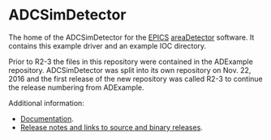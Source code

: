 ADCSimDetector
=============
The home of the ADCSimDetector for the
[EPICS](http://www.aps.anl.gov/epics/) 
[areaDetector](https://github.com/areaDetector/areaDetector/blob/master/README.md) 
software.  It contains this example driver and an example IOC directory.

Prior to R2-3 the files in this repository were contained in the ADExample
repository.  ADCSimDetector was split into its own repository on Nov. 22, 2016
and the first release of the new repository was called R2-3 to continue the
release numbering from ADExample.

Additional information:
* [Documentation](https://cars.uchicago.edu/software/epics/ADCSimDetectorDoc.html).
* [Release notes and links to source and binary releases](RELEASE.md).
